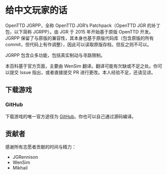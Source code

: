 # 给中文玩家的话

OpenTTD JGRPP，全称 OpenTTD JGR’s Patchpack（OpenTTD JGR 的补丁包，以下简称 JGRPP）。由 JGR 于 2015 年开始基于原版 OpenTTD 开发。
JGRPP 保留了与原版的兼容性，其本身也基于原版代码库（包含原版的所有 commit，但代码上有作调整），因此可以读取原版存档，但反之则不可以。

JGRPP 包含众多功能，包括真实制动与寻路限制。

本百科基于官方页面，主要由 WenSim 翻译。翻译可能有欠缺或不足之处。你可以提交 Issue 指出，或者直接提交 PR
进行更改。本人经验不足，还请见谅。

## 下载游戏

### GitHub

下载游戏的唯一官方途径为 [GitHub](https://github.com/jgrennison/openttd-patches/releases)。你也可以自己通过源码编译。

## 贡献者

感谢所有志愿者贡献的时间与精力：

* JGRennison
* WenSim
* Mikhail

